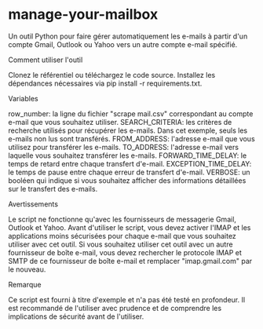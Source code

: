 # manage-your-mailbox


Un outil Python pour faire gérer automatiquement les e-mails à partir d'un compte Gmail, Outlook ou Yahoo vers un autre compte e-mail spécifié.

Comment utiliser l'outil

Clonez le référentiel ou téléchargez le code source.
Installez les dépendances nécessaires via pip install -r requirements.txt.


Variables

row_number: la ligne du fichier "scrape mail.csv" correspondant au compte e-mail que vous souhaitez utiliser.
SEARCH_CRITERIA: les critères de recherche utilisés pour récupérer les e-mails. Dans cet exemple, seuls les e-mails non lus sont transférés.
FROM_ADDRESS: l'adresse e-mail que vous utilisez pour transférer les e-mails.
TO_ADDRESS: l'adresse e-mail vers laquelle vous souhaitez transférer les e-mails.
FORWARD_TIME_DELAY: le temps de retard entre chaque transfert d'e-mail.
EXCEPTION_TIME_DELAY: le temps de pause entre chaque erreur de transfert d'e-mail.
VERBOSE: un booléen qui indique si vous souhaitez afficher des informations détaillées sur le transfert des e-mails.

Avertissements

Le script ne fonctionne qu'avec les fournisseurs de messagerie Gmail, Outlook et Yahoo.
Avant d'utiliser le script, vous devez activer l'IMAP et les applications moins sécurisées pour chaque e-mail que vous souhaitez utiliser avec cet outil.
Si vous souhaitez utiliser cet outil avec un autre fournisseur de boîte e-mail, vous devez rechercher le protocole IMAP et SMTP de ce fournisseur de boîte e-mail et remplacer "imap.gmail.com" par le nouveau.

Remarque

Ce script est fourni à titre d'exemple et n'a pas été testé en profondeur. Il est recommandé de l'utiliser avec prudence et de comprendre les implications de sécurité avant de l'utiliser.
